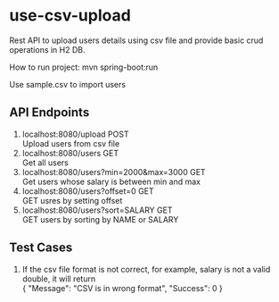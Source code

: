 # use-csv-upload
Rest API to upload users details using csv file and provide basic crud operations in H2 DB.

How to run project:
mvn spring-boot:run

Use sample.csv to import users 

## API Endpoints
1. localhost:8080/upload POST\
    Upload users from csv file
2. localhost:8080/users GET\
    Get all users
3. localhost:8080/users?min=2000&max=3000 GET\
    Get users whose salary is between min and max
4. localhost:8080/users?offset=0 GET\
    GET usres by setting offset
5. localhost:8080/users?sort=SALARY GET\
    GET users by sorting by NAME or SALARY

## Test Cases
1. If the csv file format is not correct, for example, salary is not a valid double, it will return\
{
  "Message": "CSV is in wrong format",
  "Success": 0
}

